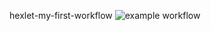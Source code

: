 hexlet-my-first-workflow
![example workflow](https://github.com/sen98ia/hexlet-my-first-workflow/blob/main/.github/workflows/hello-world.yml/badge.svg)
